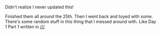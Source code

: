 Didn't realize I never updated this!

Finished them all around the 25th. Then I went back and toyed with some. There's some random stuff in this thing that I messed around with. Like Day 1 Part 1 written in [///](https://esolangs.org/wiki////)
